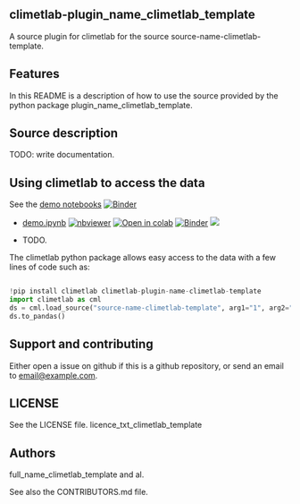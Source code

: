 ## climetlab-plugin_name_climetlab_template

A source plugin for climetlab for the source source-name-climetlab-template.


Features
--------

In this README is a description of how to use the source provided by the python package plugin_name_climetlab_template.

## Source description

TODO: write documentation.

## Using climetlab to access the data

See the [demo notebooks](https://github.com/repo_url_climetlab_template/tree/main/notebooks)
[![Binder](https://mybinder.org/badge_logo.svg)](https://mybinder.org/v2/gh/repo_url_climetlab_template/main?urlpath=lab)


- [demo.ipynb](https://github.com/repo_url_climetlab_template/tree/main/notebooks/demo.ipynb)
[![nbviewer](https://raw.githubusercontent.com/jupyter/design/master/logos/Badges/nbviewer_badge.svg)](https://nbviewer.jupyter.org/github/repo_url_climetlab_template/blob/main/notebooks/demo.ipynb) 
[![Open in colab](https://colab.research.google.com/assets/colab-badge.svg)](https://colab.research.google.com/github/repo_url_climetlab_template/blob/main/notebooks/demo.ipynb) 
[![Binder](https://mybinder.org/badge_logo.svg)](https://mybinder.org/v2/gh/repo_url_climetlab_template/main?filepath=notebooks/demo.ipynb)
[<img src="https://deepnote.com/buttons/launch-in-deepnote-small.svg">](https://deepnote.com/launch?name=MyProject&url=https://github.com/repo_url_climetlab_template/tree/main/notebooks/demo.ipynb)


- TODO.


The climetlab python package allows easy access to the data with a few lines of code such as:
``` python

!pip install climetlab climetlab-plugin-name-climetlab-template
import climetlab as cml
ds = cml.load_source("source-name-climetlab-template", arg1="1", arg2="2")
ds.to_pandas()
```


Support and contributing
------------------------

Either open a issue on github if this is a github repository, or send an email to email@example.com.

LICENSE
-------

See the LICENSE file.
licence_txt_climetlab_template

Authors
-------

full_name_climetlab_template and al.

See also the CONTRIBUTORS.md file.
